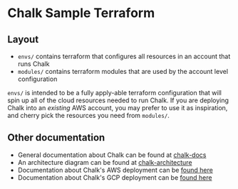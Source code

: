 # Chalk Sample Terraform

## Layout

- `envs/` contains terraform that configures all resources in an account that runs Chalk
- `modules/` contains terraform modules that are used by the account level configuration

`envs/` is intended to be a fully apply-able terraform configuration that will spin up 
all of the cloud resources needed to run Chalk. If you are deploying Chalk into an *existing* 
AWS account, you may prefer to use it as inspiration, and cherry pick the resources you need
from `modules/`.


## Other documentation

- General documentation about Chalk can be found at [chalk-docs](https://docs.chalk.ai/)
- An architecture diagram can be found at [chalk-architecture](https://docs.chalk.ai/docs/architecture)
- Documentation about Chalk's AWS deployment can be [found here](https://docs.chalk.ai/docs/aws-cloud-deployment)
- Documentation about Chalk's GCP deployment can be [found here](https://docs.chalk.ai/docs/gcp) 